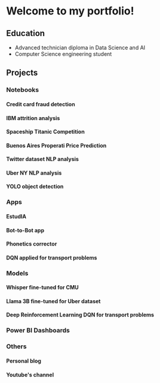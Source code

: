 <link rel="stylesheet" href="/assets/css/style.scss">

# Welcome to my portfolio!

## Education

- Advanced technician diploma in Data Science and AI
- Computer Science engineering student 

## Projects

### Notebooks

#### Credit card fraud detection
#### IBM attrition analysis
#### Spaceship Titanic Competition
#### Buenos Aires Properati Price Prediction
#### Twitter dataset NLP analysis
#### Uber NY NLP analysis
#### YOLO object detection

### Apps

#### EstudIA
#### Bot-to-Bot app
#### Phonetics corrector
#### DQN applied for transport problems

### Models

#### Whisper fine-tuned for CMU
#### Llama 3B fine-tuned for Uber dataset
#### Deep Reinforcement Learning DQN for transport problems

### Power BI Dashboards

### Others

#### Personal blog
#### Youtube's channel
